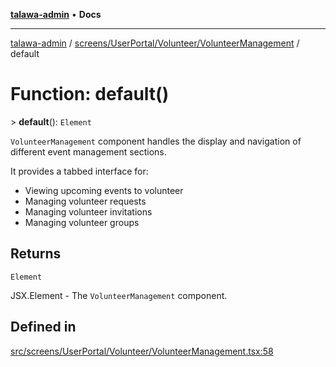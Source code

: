 [**talawa-admin**](../../../../../README.md) • **Docs**

***

[talawa-admin](../../../../../modules.md) / [screens/UserPortal/Volunteer/VolunteerManagement](../README.md) / default

# Function: default()

\> **default**(): `Element`

`VolunteerManagement` component handles the display and navigation of different event management sections.

It provides a tabbed interface for:
- Viewing upcoming events to volunteer
- Managing volunteer requests
- Managing volunteer invitations
- Managing volunteer groups

## Returns

`Element`

JSX.Element - The `VolunteerManagement` component.

## Defined in

[src/screens/UserPortal/Volunteer/VolunteerManagement.tsx:58](https://github.com/PalisadoesFoundation/talawa-admin/blob/3f6b41a67c6932f4c0bce6ffb822d4ef12ede8c8/src/screens/UserPortal/Volunteer/VolunteerManagement.tsx#L58)

